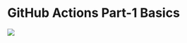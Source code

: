 # GitHub Actions Part-1 Basics

<img src="https://github.com/Michael13i/github-actions-part1/actions/workflows/My-GithubActions-Basics/badge.svg"><br>
